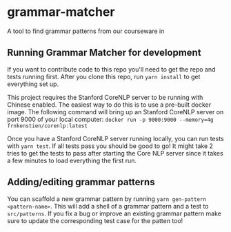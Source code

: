 
# grammar-matcher
A tool to find grammar patterns from our courseware in 

## Running Grammar Matcher for development
If you want to contribute code to this repo you'll need to get the repo and tests running first. After you
clone this repo, run `yarn install` to get everything set up. 

This project requires the Stanford CoreNLP server to be running with Chinese enabled. The easiest way to do this is to use a pre-built docker image. The following command will bring up an Stanford CoreNLP server on port 9000 of your local computer: `docker run -p 9000:9000 --memory=4g frnkenstien/corenlp:latest`

Once you have a Stanford CoreNLP server running locally, you can run tests with `yarn test`. If all tests pass you should be good to go! It might take 2 tries to get the tests to pass after starting the Core NLP server since it takes a few minutes to load everything the first run.

## Adding/editing grammar patterns
You can scaffold a new grammar pattern by running `yarn gen-pattern <pattern-name>`. This will add a shell of
a grammar pattern and a test to `src/patterns`. If you fix a bug or improve an existing grammar pattern make sure to update the corresponding test case for the patten too!

